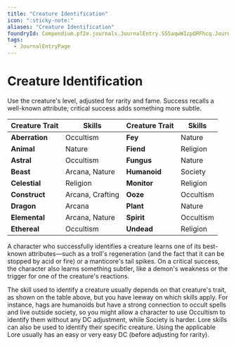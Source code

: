 ```yaml
---
title: "Creature Identification"
icon: ":sticky-note:"
aliases: "Creature Identification"
foundryId: Compendium.pf2e.journals.JournalEntry.S55aqwWIzpQRFhcq.JournalEntryPage.Z2xXPHkxGLFTXzdI
tags:
  - JournalEntryPage
---
```


# Creature Identification
Use the creature's level, adjusted for rarity and fame. Success recalls a well-known attribute; critical success adds something more subtle.

  

| Creature Trait | Skills | Creature Trait | Skills |
| --- | --- | --- | --- |
| **Aberration** | Occultism | **Fey** | Nature |
| **Animal** | Nature | **Fiend** | Religion |
| **Astral** | Occultism | **Fungus** | Nature |
| **Beast** | Arcana, Nature | **Humanoid** | Society |
| **Celestial** | Religion | **Monitor** | Religion |
| **Construct** | Arcana, Crafting | **Ooze** | Occultism |
| **Dragon** | Arcana | **Plant** | Nature |
| **Elemental** | Arcana, Nature | **Spirit** | Occultism |
| **Ethereal** | Occultism | **Undead** | Religion |

A character who successfully identifies a creature learns one of its best-known attributes—such as a troll's regeneration (and the fact that it can be stopped by acid or fire) or a manticore's tail spikes. On a critical success, the character also learns something subtler, like a demon's weakness or the trigger for one of the creature's reactions.

The skill used to identify a creature usually depends on that creature's trait, as shown on the table above, but you have leeway on which skills apply. For instance, hags are humanoids but have a strong connection to occult spells and live outside society, so you might allow a character to use Occultism to identify them without any DC adjustment, while Society is harder. Lore skills can also be used to identify their specific creature. Using the applicable Lore usually has an easy or very easy DC (before adjusting for rarity).